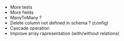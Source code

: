 - More tests
- More fields
- ManyToMany ?
- Delete column not defined in schema ? (config)
- Cascade operation
- Improve array rapresentation (with/without relations)